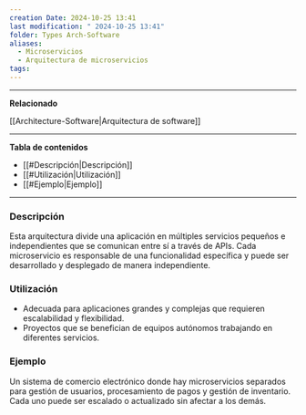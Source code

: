 ```yaml
---
creation Date: 2024-10-25 13:41
last modification: " 2024-10-25 13:41"
folder: Types Arch-Software
aliases:
  - Microservicios
  - Arquitectura de microservicios
tags:
---
```

___
**Relacionado**

[[Architecture-Software|Arquitectura de software]]
___
**Tabla de contenidos**

- [[#Descripción|Descripción]]
- [[#Utilización|Utilización]]
- [[#Ejemplo|Ejemplo]]

___
### Descripción
Esta arquitectura divide una aplicación en múltiples servicios pequeños e independientes que se comunican entre sí a través de APIs. Cada microservicio es responsable de una funcionalidad específica y puede ser desarrollado y desplegado de manera independiente.

### Utilización
- Adecuada para aplicaciones grandes y complejas que requieren escalabilidad y flexibilidad.
- Proyectos que se benefician de equipos autónomos trabajando en diferentes servicios.

### Ejemplo
Un sistema de comercio electrónico donde hay microservicios separados para gestión de usuarios, procesamiento de pagos y gestión de inventario. Cada uno puede ser escalado o actualizado sin afectar a los demás.
